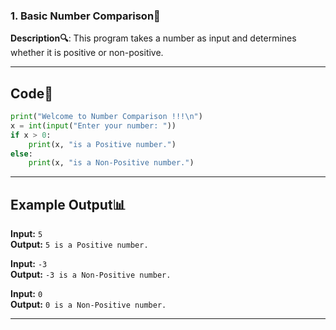 <h3> 1. Basic Number Comparison🔢</h3>

**Description🔍**: This program takes a number as input and determines whether it is positive or non-positive.

---

## Code📝
```python
print("Welcome to Number Comparison !!!\n")
x = int(input("Enter your number: "))
if x > 0:
    print(x, "is a Positive number.")
else:
    print(x, "is a Non-Positive number.")
```

---

## Example Output📊
**Input:** `5`  
**Output:** `5 is a Positive number.`

**Input:** `-3`  
**Output:** `-3 is a Non-Positive number.`

**Input:** `0`  
**Output:** `0 is a Non-Positive number.`

---

